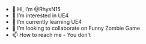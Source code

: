 - 👋 Hi, I’m @RhysN15
- 👀 I’m interested in UE4
- 🌱 I’m currently learning UE4
- 💞️ I’m looking to collaborate on Funny Zombie Game
- 📫 How to reach me - You don't

<!---
RhysN15/RhysN15 is a ✨ special ✨ repository because its `README.md` (this file) appears on your GitHub profile.
You can click the Preview link to take a look at your changes.
--->
